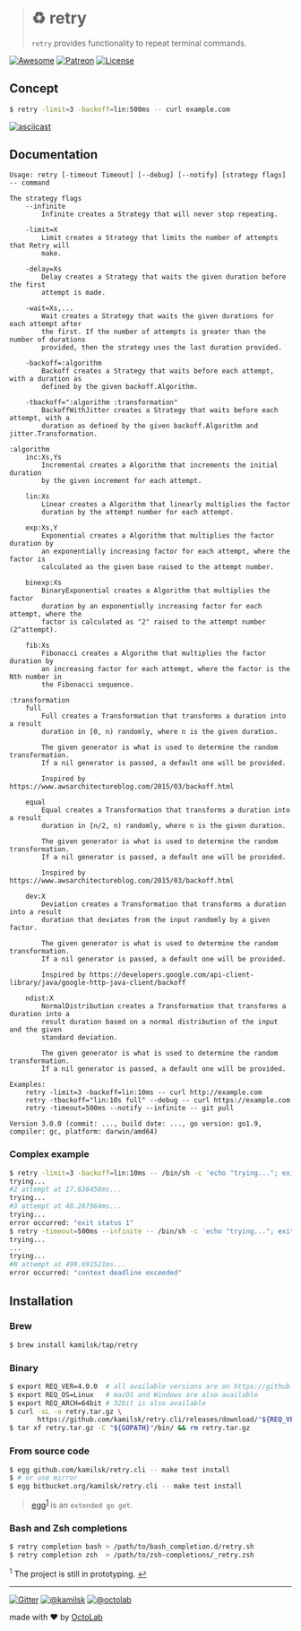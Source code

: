 > # ♻️ retry
>
> `retry` provides functionality to repeat terminal commands.

[![Awesome][icon_awesome]][awesome]
[![Patreon][icon_patreon]][support]
[![License][icon_license]][license]

## Concept

```bash
$ retry -limit=3 -backoff=lin:500ms -- curl example.com
```

[![asciicast](https://asciinema.org/a/150367.png)](https://asciinema.org/a/150367)

## Documentation

```
Usage: retry [-timeout Timeout] [--debug] [--notify] [strategy flags] -- command

The strategy flags
    --infinite
        Infinite creates a Strategy that will never stop repeating.

    -limit=X
        Limit creates a Strategy that limits the number of attempts that Retry will
        make.

    -delay=Xs
        Delay creates a Strategy that waits the given duration before the first
        attempt is made.

    -wait=Xs,...
        Wait creates a Strategy that waits the given durations for each attempt after
        the first. If the number of attempts is greater than the number of durations
        provided, then the strategy uses the last duration provided.

    -backoff=:algorithm
        Backoff creates a Strategy that waits before each attempt, with a duration as
        defined by the given backoff.Algorithm.

    -tbackoff=":algorithm :transformation"
        BackoffWithJitter creates a Strategy that waits before each attempt, with a
        duration as defined by the given backoff.Algorithm and jitter.Transformation.

:algorithm
    inc:Xs,Ys
        Incremental creates a Algorithm that increments the initial duration
        by the given increment for each attempt.

    lin:Xs
        Linear creates a Algorithm that linearly multiplies the factor
        duration by the attempt number for each attempt.

    exp:Xs,Y
        Exponential creates a Algorithm that multiplies the factor duration by
        an exponentially increasing factor for each attempt, where the factor is
        calculated as the given base raised to the attempt number.

    binexp:Xs
        BinaryExponential creates a Algorithm that multiplies the factor
        duration by an exponentially increasing factor for each attempt, where the
        factor is calculated as "2" raised to the attempt number (2^attempt).

    fib:Xs
        Fibonacci creates a Algorithm that multiplies the factor duration by
        an increasing factor for each attempt, where the factor is the Nth number in
        the Fibonacci sequence.

:transformation
    full
        Full creates a Transformation that transforms a duration into a result
        duration in [0, n) randomly, where n is the given duration.

        The given generator is what is used to determine the random transformation.
        If a nil generator is passed, a default one will be provided.

        Inspired by https://www.awsarchitectureblog.com/2015/03/backoff.html

    equal
        Equal creates a Transformation that transforms a duration into a result
        duration in [n/2, n) randomly, where n is the given duration.

        The given generator is what is used to determine the random transformation.
        If a nil generator is passed, a default one will be provided.

        Inspired by https://www.awsarchitectureblog.com/2015/03/backoff.html

    dev:X
        Deviation creates a Transformation that transforms a duration into a result
        duration that deviates from the input randomly by a given factor.

        The given generator is what is used to determine the random transformation.
        If a nil generator is passed, a default one will be provided.

        Inspired by https://developers.google.com/api-client-library/java/google-http-java-client/backoff

    ndist:X
        NormalDistribution creates a Transformation that transforms a duration into a
        result duration based on a normal distribution of the input and the given
        standard deviation.

        The given generator is what is used to determine the random transformation.
        If a nil generator is passed, a default one will be provided.

Examples:
    retry -limit=3 -backoff=lin:10ms -- curl http://example.com
    retry -tbackoff="lin:10s full" --debug -- curl https://example.com
    retry -timeout=500ms --notify --infinite -- git pull

Version 3.0.0 (commit: ..., build date: ..., go version: go1.9, compiler: gc, platform: darwin/amd64)
```

### Complex example

```bash
$ retry -limit=3 -backoff=lin:10ms -- /bin/sh -c 'echo "trying..."; exit 1'
trying...
#2 attempt at 17.636458ms...
trying...
#3 attempt at 48.287964ms...
trying...
error occurred: "exit status 1"
$ retry -timeout=500ms --infinite -- /bin/sh -c 'echo "trying..."; exit 1'
trying...
...
trying...
#N attempt at 499.691521ms...
error occurred: "context deadline exceeded"
```

## Installation

### Brew

```bash
$ brew install kamilsk/tap/retry
```

### Binary

```bash
$ export REQ_VER=4.0.0  # all available versions are on https://github.com/kamilsk/retry.cli/releases
$ export REQ_OS=Linux   # macOS and Windows are also available
$ export REQ_ARCH=64bit # 32bit is also available
$ curl -sL -o retry.tar.gz \
       https://github.com/kamilsk/retry.cli/releases/download/"${REQ_VER}/retry_${REQ_VER}_${REQ_OS}-${REQ_ARCH}".tar.gz
$ tar xf retry.tar.gz -C "${GOPATH}"/bin/ && rm retry.tar.gz
```

### From source code

```bash
$ egg github.com/kamilsk/retry.cli -- make test install
$ # or use mirror
$ egg bitbucket.org/kamilsk/retry.cli -- make test install
```

> [egg][]<sup id="anchor-egg">[1](#egg)</sup> is an `extended go get`.

### Bash and Zsh completions

```bash
$ retry completion bash > /path/to/bash_completion.d/retry.sh
$ retry completion zsh  > /path/to/zsh-completions/_retry.zsh
```

<sup id="egg">1</sup> The project is still in prototyping. [↩](#anchor-egg)

---

[![Gitter][icon_gitter]][gitter]
[![@kamilsk][icon_tw_author]][author]
[![@octolab][icon_tw_sponsor]][sponsor]

made with ❤️ by [OctoLab][octolab]

[awesome]:         https://github.com/avelino/awesome-go#utilities
[build]:           https://travis-ci.org/kamilsk/retry
[cli]:             https://github.com/kamilsk/retry.cli
[docs]:            https://godoc.org/github.com/kamilsk/retry
[gitter]:          https://gitter.im/kamilsk/retry
[license]:         LICENSE
[promo]:           https://github.com/kamilsk/retry.cli
[quality]:         https://scrutinizer-ci.com/g/kamilsk/retry/?branch=v4
[research]:        https://github.com/kamilsk/go-research/tree/master/projects/retry
[legacy]:          https://github.com/kamilsk/retry/tree/master
[v3]:              https://github.com/kamilsk/retry/tree/v3
[v4]:              https://github.com/kamilsk/retry/projects/4

[breaker]:         https://github.com/kamilsk/breaker
[dep]:             https://golang.github.io/dep/
[egg]:             https://github.com/kamilsk/egg
[glide]:           https://glide.sh/
[gomod]:           https://github.com/golang/go/wiki/Modules
[platform]:        https://github.com/kamilsk/platform

[author]:          https://twitter.com/ikamilsk
[octolab]:         https://www.octolab.org/
[sponsor]:         https://twitter.com/octolab_inc
[support]:         https://www.patreon.com/octolab

[analytics]:       https://ga-beacon.appspot.com/UA-109817251-1/retry/v4?pixel
[tweet]:           https://twitter.com/intent/tweet?text=Functional%20mechanism%20to%20perform%20actions%20repetitively%20until%20successful&url=https://github.com/kamilsk/retry&via=ikamilsk&hashtags=go,repeat,retry,backoff,jitter

[icon_awesome]:    https://cdn.rawgit.com/sindresorhus/awesome/d7305f38d29fed78fa85652e3a63e154dd8e8829/media/badge.svg
[icon_build]:      https://travis-ci.org/kamilsk/retry.svg?branch=v4
[icon_coverage]:   https://scrutinizer-ci.com/g/kamilsk/retry/badges/coverage.png?b=v4
[icon_docs]:       https://godoc.org/github.com/kamilsk/retry?status.svg
[icon_gitter]:     https://badges.gitter.im/Join%20Chat.svg
[icon_license]:    https://img.shields.io/badge/license-MIT-blue.svg
[icon_patreon]:    https://img.shields.io/badge/patreon-donate-orange.svg
[icon_quality]:    https://scrutinizer-ci.com/g/kamilsk/retry/badges/quality-score.png?b=v4
[icon_research]:   https://img.shields.io/badge/research-in%20progress-yellow.svg
[icon_tw_author]:  https://img.shields.io/badge/author-%40kamilsk-blue.svg
[icon_tw_sponsor]: https://img.shields.io/badge/sponsor-%40octolab-blue.svg
[icon_twitter]:    https://img.shields.io/twitter/url/http/shields.io.svg?style=social
